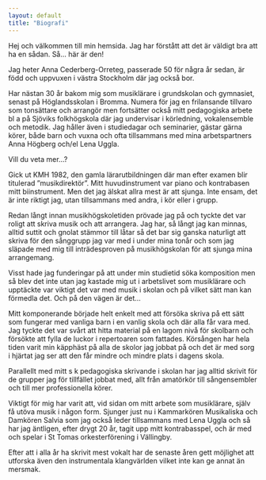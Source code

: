```yaml
---
layout: default
title: "Biografi"
---
```


Hej och välkommen till min hemsida. Jag har förstått att det är väldigt bra att ha en sådan. Så... här är den!


Jag heter Anna Cederberg-Orreteg, passerade 50 för några år sedan, är född och uppvuxen i västra Stockholm där jag också bor. 

Har nästan 30 år bakom mig som musiklärare i grundskolan och gymnasiet, senast på Höglandsskolan i Bromma. Numera för jag en frilansande tillvaro som tonsättare och arrangör men fortsätter också mitt pedagogiska arbete bl a på Sjöviks folkhögskola där jag undervisar i körledning, vokalensemble och metodik. Jag håller även i studiedagar och seminarier, gästar gärna körer, både barn och vuxna och ofta tillsammans med mina arbetspartners Anna Högberg och/el Lena Uggla.

Vill du veta mer…?

Gick ut KMH 1982, den gamla lärarutbildningen där man efter examen blir titulerad ”musikdirektör”.  Mitt huvudinstrument var piano och kontrabasen mitt biinstrument. Men det jag älskat allra mest är att sjunga. Inte ensam, det är inte riktigt jag, utan tillsammans med andra, i kör eller i grupp. 

Redan långt innan musikhögskoletiden prövade jag på och tyckte det var roligt att skriva musik och att arrangera. Jag har, så långt jag kan minnas, alltid suttit och gnolat stämmor till låtar så det bar sig ganska naturligt att skriva för den sånggrupp jag var med i under mina tonår och som jag släpade med mig till inträdesproven på musikhögskolan för att sjunga mina arrangemang.

Visst hade jag funderingar på att under min studietid söka komposition men så blev det inte utan jag kastade mig ut i arbetslivet som musiklärare och upptäckte var viktigt det var med musik i skolan och på vilket sätt man kan förmedla det. Och på den vägen är det...

Mitt komponerande började helt enkelt med att försöka skriva på ett sätt som fungerar med vanliga barn i en vanlig skola och där alla får vara med. Jag tyckte det var svårt att hitta material på en lagom nivå för skolbarn och försökte att fylla de luckor i repertoaren som fattades. Körsången har hela tiden varit min käpphäst på alla de skolor jag jobbat på och det är med sorg i hjärtat jag ser att den får mindre och mindre plats i dagens skola.

Parallellt med mitt s k pedagogiska skrivande i skolan har jag alltid skrivit för de grupper jag för tillfället jobbat med, allt från amatörkör till sångensembler och till mer professionella körer.

Viktigt för mig har varit att, vid sidan om mitt arbete som musiklärare, själv få utöva musik i någon form. Sjunger just nu i Kammarkören Musikaliska och Damkören Salvia som jag också leder tillsammans med Lena Uggla och så har jag äntligen, efter drygt 20 år, tagit upp mitt kontrabasspel, och är med och spelar i St Tomas orkesterförening i Vällingby.

Efter att i alla år ha skrivit mest vokalt har de senaste åren gett möjlighet att utforska även den instrumentala klangvärlden vilket inte kan ge annat än mersmak.



